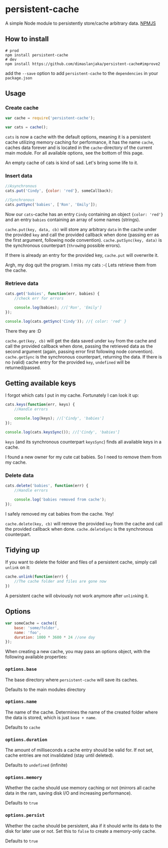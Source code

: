 # persistent-cache

A simple Node module to persistently store/cache arbitrary data. [NPMJS](https://www.npmjs.com/package/persistent-cache)


## How to install
```shel
# prod
npm install persistent-cache
# dev
npm install https://github.com/dimaslanjaka/persistent-cache#improve2
```

add the `--save` option to add `persistent-cache` to the `dependencies` in your `package.json`

## Usage

### Create cache

```js
var cache = require('persistent-cache');

var cats = cache();
```

`cats` is now a cache with the default options, meaning it is a persistent
cache utilizing memory caching for performance, it has the name `cache`, caches
data forever and is located in the `cache`-directory of the current main module.
For all available options, see the bottom of this page.

An empty cache of cats is kind of sad. Let's bring some life to it.

### Insert data

```js
//Asynchronous
cats.put('Cindy', {color: 'red'}, someCallback);

//Synchronous
cats.putSync('babies', ['Ron', 'Emily']);
```

Now our `cats`-cache has an entry `Cindy` containing an object `{color: 'red'}` and an entry `babies` containing an array of some names (strings).

`cache.put(key, data, cb)` will store any arbitrary `data` in the cache under the provided `key` and call the provided callback when done (passing err as the first argument, following node convention). `cache.putSync(key, data)` is the synchronous counterpart (`throw`ing possible errors).

If there is already an entry for the provided key, `cache.put` will overwrite it.

Argh, my dog quit the program. I miss my cats :-( Lets retrieve them from the cache.

### Retrieve data

```js
cats.get('babies', function(err, babies) {
    //check err for errors

    console.log(babies); //['Ron', 'Emily']
});

console.log(cats.getSync('Cindy')); //{ color: 'red' }
```

There they are :D

`cache.get(key, cb)` will get the data saved under `key` from the cache and call the provided callback when done, passing the retrieved data as the second argument (again, passing error first following node convention). `cache.getSync` is the synchronous counterpart, returning the data. If there is no (valid) cache entry for the provided `key`, `undefined` will be returned/passed.

## Getting available keys

I forgot which cats I put in my cache. Fortunately I can look it up:

```js
cats.keys(function(err, keys) {
    //Handle errors

    console.log(keys); //['Cindy', 'babies']
});

console.log(cats.keysSync()); //['Cindy', 'babies']
```

`keys` (and its synchronous counterpart `keysSync`) finds all available keys in a cache.

I found a new owner for my cute cat babies. So I need to remove them from my cache.

### Delete data

```js
cats.delete('babies', function(err) {
    //Handle errors

    console.log('babies removed from cache');
});
```

I safely removed my cat babies from the cache. Yey!

`cache.delete(key, cb)` will remove the provided `key` from the cache and call the provided callback when done. `cache.deleteSync` is the synchronous counterpart.

## Tidying up

If you want to delete the folder and files of a persistent cache, simply call `unlink` on it:

```js
cache.unlink(function(err) {
    //The cache folder and files are gone now
})
```

A persistent cache will obviously not work anymore after `unlink`ing it.

## Options

```js
var someCache = cache({
    base: 'some/folder',
    name: 'foo',
    duration: 1000 * 3600 * 24 //one day
});
```

When creating a new cache, you may pass an options object, with the following available properties:

### `options.base`

The base directory where `persistent-cache` will save its caches.

Defaults to the main modules directory

### `options.name`

The name of the cache. Determines the name of the created folder where the data is stored, which is just `base + name`.

Defaults to `cache`

### `options.duration`

The amount of milliseconds a cache entry should be valid for. If not set, cache entries are not invalidated (stay until deleted).

Defaults to `undefined` (infinite)

### `options.memory`

Whether the cache should use memory caching or not (mirrors all cache data in the ram,
saving disk I/O and increasing performance).

Defaults to `true`

### `options.persist`

Whether the cache should be persistent, aka if it should write its data to the disk
for later use or not. Set this to `false` to create a memory-only cache.

Defaults to `true`
